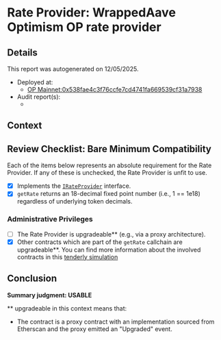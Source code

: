 
# Rate Provider: WrappedAave Optimism OP rate provider

## Details
This report was autogenerated on 12/05/2025.

- Deployed at:
    - [OP Mainnet:0x538fae4c3f76ccfe7cd4741fa669539cf31a7938](https://optimistic.etherscan.io/address/0x538fae4c3f76ccfe7cd4741fa669539cf31a7938)
- Audit report(s):
    - [<audit title>](<link to audit>)

## Context
<Write a brief description of the intended functionality here.>

## Review Checklist: Bare Minimum Compatibility
Each of the items below represents an absolute requirement for the Rate Provider. If any of these is unchecked, the Rate Provider is unfit to use.

- [x] Implements the [`IRateProvider`](https://github.com/balancer/balancer-v2-monorepo/blob/bc3b3fee6e13e01d2efe610ed8118fdb74dfc1f2/pkg/interfaces/contracts/pool-utils/IRateProvider.sol) interface.
- [x] `getRate` returns an 18-decimal fixed point number (i.e., 1 == 1e18) regardless of underlying token decimals.

### Administrative Privileges
- [ ] The Rate Provider is upgradeable** (e.g., via a proxy architecture).
- [x] Other contracts which are part of the `getRate` callchain are upgradeable**. You can find more information
   about the involved contracts in this [tenderly simulation](https://www.tdly.co/shared/simulation/1c00155f-f40f-4c2e-9d81-f7332110a55c)

## Conclusion
**Summary judgment: USABLE**

** upgradeable in this context means that:
- The contract is a proxy contract with an implementation sourced from Etherscan and the proxy emitted an "Upgraded" event.
    
